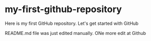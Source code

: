 # my-first-github-repository
Here is my first GitHub repository.  Let's get started with GitHub

README.md file was just edited manually. ONe more edit at Github
